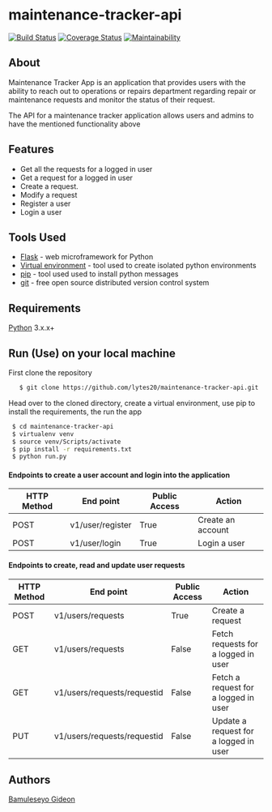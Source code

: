 # maintenance-tracker-api
[![Build Status](https://travis-ci.org/lytes20/maintenance-tracker-api.svg?branch=master)](https://travis-ci.org/lytes20/maintenance-tracker-api)
[![Coverage Status](https://coveralls.io/repos/github/lytes20/maintenance-tracker-api/badge.svg)](https://coveralls.io/github/lytes20/maintenance-tracker-api)
[![Maintainability](https://api.codeclimate.com/v1/badges/017a6ef86505f7dc755a/maintainability)](https://codeclimate.com/github/lytes20/maintenance-tracker-api/maintainability)

## About
Maintenance Tracker App is an application that provides users with the ability to reach out to operations or repairs department regarding repair or maintenance requests and monitor the status of their request.

The API for a maintenance tracker application allows users and admins to have the mentioned functionality above
## Features
- Get all the requests for a logged in user
- Get a request for a logged in user
- Create a request.
- Modify a request
- Register a user
- Login a user
## Tools Used
- [Flask](http://flask.pocoo.org/) - web microframework for Python
- [Virtual environment](https://virtualenv.pypa.io/en/stable/) - tool used to create isolated python environments
- [pip](https://pip.pypa.io/en/stable/) - tool used used to install python messages
- [git](https://git-scm.com/) - free open source distributed version control system
## Requirements
[Python](https://www.python.org/) 3.x.x+
## Run (Use) on your local machine
First clone the repository
```sh
   $ git clone https://github.com/lytes20/maintenance-tracker-api.git
   ```
   Head over to the cloned directory, create a virtual environment, use pip to install the requirements, the run the app
   ```sh
    $ cd maintenance-tracker-api
    $ virtualenv venv
    $ source venv/Scripts/activate
    $ pip install -r requirements.txt
    $ python run.py
```
#### Endpoints to create a user account and login into the application
HTTP Method|End point | Public Access|Action
-----------|----------|--------------|------
POST | v1/user/register | True | Create an account
POST | v1/user/login | True | Login a user

#### Endpoints to create, read and update user requests
HTTP Method|End point | Public Access|Action
-----------|----------|--------------|------
POST | v1/users/requests | True | Create a request
GET | v1/users/requests | False | Fetch requests for a logged in user
GET | v1/users/requests/requestid | False | Fetch a request for a logged in user
PUT | v1/users/requests/requestid | False | Update a request for a logged in user

## Authors
[Bamuleseyo Gideon](https://github.com/lytes20)
